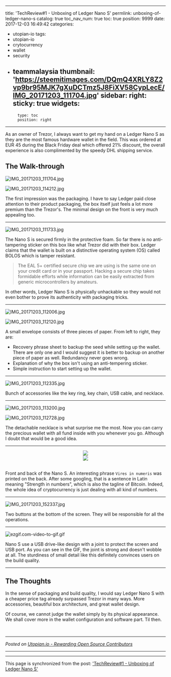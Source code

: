 
---
title: 'TechReview#1 - Unboxing of Ledger Nano S'
permlink: unboxing-of-ledger-nano-s
catalog: true
toc_nav_num: true
toc: true
position: 9999
date: 2017-12-03 16:49:42
categories:
- utopian-io
tags:
- utopian-io
- crytocurrency
- wallet
- security
- teammalaysia
thumbnail: 'https://steemitimages.com/DQmQ4XRLY8Z2vp9br95MJK7gXuDCTmz5J8FiXV58CypLecE/IMG_20171203_111704.jpg'
sidebar:
    right:
        sticky: true
widgets:
    -
        type: toc
        position: right
---


As an owner of Trezor, I always want to get my hand on a Ledger Nano S as they are the most famous hardware wallet in the field. This was ordered at EUR 45 during the Black Friday deal which offered 21% discount, the overall experience is also complimented by the speedy DHL shipping service. 

## The Walk-through
![IMG_20171203_111704.jpg](https://steemitimages.com/DQmQ4XRLY8Z2vp9br95MJK7gXuDCTmz5J8FiXV58CypLecE/IMG_20171203_111704.jpg)

![IMG_20171203_114212.jpg](https://steemitimages.com/DQmV152wGc4EYjvRSpTaSzr1tP2vrdN1PoTsx3VEs6uYwUR/IMG_20171203_114212.jpg)

The first impression was the packaging. I have to say Ledger paid close attention to their product packaging, the box itself just feels a lot more premium than the Trezor's. The minimal design on the front is very much appealing too.

------

![IMG_20171203_111733.jpg](https://steemitimages.com/DQmf7kxBUDhYJh17GYrKd1U1ifCtGnbDJgUZVSsNKTbbvSo/IMG_20171203_111733.jpg)

The Nano S is secured firmly in the protective foam. So far there is no anti-tampering sticker on this box like what Trezor did with their box. Ledger claims that the wallet is built on a distinctive operating system (OS) called BOLOS which is tamper resistant. 

> The EAL 5+ certified secure chip we are using is the same one on your credit card or in your passport. Hacking a secure chip takes formidable efforts while information can be easily extracted from generic microcontrollers by amateurs.

In other words, Ledger Nano S is physically unhackable so they would not even bother to prove its authenticity with packaging tricks.

------

![IMG_20171203_112006.jpg](https://steemitimages.com/DQmaKLJepTyD9Qg7cAG2iT5L4Wviu3f54noVe6mPH9vDUAs/IMG_20171203_112006.jpg)

![IMG_20171203_112120.jpg](https://steemitimages.com/DQmeXZSnK7KMeE9QizhkiKdCdySUqob4Z279dSps3oypbGB/IMG_20171203_112120.jpg)

A small envelope consists of three pieces of paper. From left to right, they are:

- Recovery phrase sheet to backup the seed while setting up the wallet. There are only one and I would suggest it is better to backup on another piece of paper as well. Redundancy never goes wrong.
- Explanation of why the box isn't using an anti-tempering sticker.
- Simple instruction to start setting up the wallet.

------

![IMG_20171203_112335.jpg](https://steemitimages.com/DQmRdwWSeEBwsDxb8voeMFz5x86Rcen81BYgLioGLMaJbzr/IMG_20171203_112335.jpg)

Bunch of accessories like the key ring, key chain, USB cable, and necklace.

------

![IMG_20171203_113200.jpg](https://steemitimages.com/DQmdsSv79yimEda49VTJo71Rkm9tbyL3YPPXCwYxjKjCQ3w/IMG_20171203_113200.jpg)

![IMG_20171203_112728.jpg](https://steemitimages.com/DQmax5ZKd9HLNBn4s4m5NWypKUvcWUoVanYFCS1afeEabCJ/IMG_20171203_112728.jpg)

The detachable necklace is what surprise me the most. Now you can carry the precious wallet with all fund inside with you whenever you go. Although I doubt that would be a good idea.

------

<div class="pull-left"><center><img src="https://steemitimages.com/DQmW1srz8NK2eQwummbhDVfyvbsQAu1Ej9nKv2FMUZ2yEJv/IMG_20171203_115139.jpg" /></center></div>
<div class="pull-right"><center><img src="https://steemitimages.com/DQmRPrQksbGg4FiBpovrrGoNw4bKVAjt3dXqoXN4ksDnKRv/IMG_20171203_115126.jpg" /></center></div>

<br>

Front and back of the Nano S. An interesting phrase `Vires in numeris` was printed on the back. After some googling, that is a sentence in Latin meaning "Strength in numbers", which is also the tagline of Bitcoin. Indeed, the whole idea of cryptocurrency is just dealing with all kind of numbers.

------

![IMG_20171203_152337.jpg](https://steemitimages.com/DQmYGHoF8LomcbpV1EWjR1VjyCtP9bgv8kDnGBQUbTgW7Dx/IMG_20171203_152337.jpg)

Two buttons at the bottom of the screen. They will be responsible for all the operations.

------

![ezgif.com-video-to-gif.gif](https://steemitimages.com/DQmW1kxCPZR5FkGw1GYMJQ3yfDbv8xhk96h4Dn25dVTj8oV/ezgif.com-video-to-gif.gif)

Nano S use a USB drive-like design with a joint to protect the screen and USB port. As you can see in the GIF, the joint is strong and doesn't wobble at all. The sturdiness of small detail like this definitely convinces users on the build quality.

------

## The Thoughts

In the sense of packaging and build quality, I would say Ledger Nano S with a cheaper price tag already surpassed Trezor in many ways. More accessories, beautiful box architecture, and great wallet design.

Of course, we cannot judge the wallet simply by its physical appearance. We shall cover more in the wallet configuration and software part. Til then.

<br /><hr/><em>Posted on <a href="https://utopian.io/utopian-io/@fr3eze/unboxing-of-ledger-nano-s">Utopian.io -  Rewarding Open Source Contributors</a></em><hr/>

- - -

This page is synchronized from the post: ['TechReview#1 - Unboxing of Ledger Nano S'](https://steemit.com/@fr3eze/unboxing-of-ledger-nano-s)
